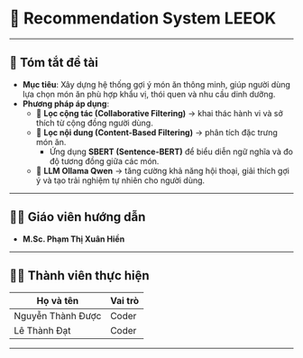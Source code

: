 # 🍜 Recommendation System  LEEOK

---

## 📌 Tóm tắt đề tài
- **Mục tiêu**: Xây dựng hệ thống gợi ý món ăn thông minh, giúp người dùng lựa chọn món ăn phù hợp khẩu vị, thói quen và nhu cầu dinh dưỡng.  
- **Phương pháp áp dụng**:  
  - 🔹 **Lọc cộng tác (Collaborative Filtering)** → khai thác hành vi và sở thích từ cộng đồng người dùng.  
  - 🔹 **Lọc nội dung (Content-Based Filtering)** → phân tích đặc trưng món ăn.  
    - Ứng dụng **SBERT (Sentence-BERT)** để biểu diễn ngữ nghĩa và đo độ tương đồng giữa các món.  
  - 🔹 **LLM Ollama Qwen** → tăng cường khả năng hội thoại, giải thích gợi ý và tạo trải nghiệm tự nhiên cho người dùng.  
---
## 👩‍🏫 Giáo viên hướng dẫn
- **M.Sc. Phạm Thị Xuân Hiền**
---
## 👨‍💻 Thành viên thực hiện
| Họ và tên          | Vai trò              |
|---------------------|----------------------|
| Nguyễn Thành Được  | Coder   |
| Lê Thành Đạt       | Coder      |
---
